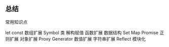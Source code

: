 ## 总结

常用知识点

let const 
数组扩展
Symbol
类
解构赋值
函数扩展
数据结构 Set Map
Promise
正则扩展
对象扩展
Proxy
Generator
数值扩展
字符串扩展
Reflect
模块化
